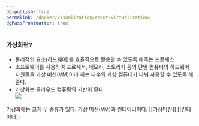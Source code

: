 ```yaml
---
dg-publish: true
permalink: /docker/visualization/about-virtualization/
dgPassFrontmatter: true
---
```

### 가상화란?

-   물리적인 요소(하드웨어)를 효율적으로 활용할 수 있도록 해주는 프로세스
-   소프트웨어를 사용하여 프로세서, 메모리, 스토리지 등의 단일 컴퓨터의 하드웨어 자원들을 가상 머신(VM)이라 하는 다수의 가상 컴퓨터가 나눠 사용할 수 있도록 해준다.
-   가상화는 클라우드 컴퓨팅의 기반이 된다.  
    ![](https://i.imgur.com/47O59yy.png)

가상화에는 크게 두 종류가 있다. 가상 머신(VM)과 컨테이너이다.
[[가상머신]]
[[컨테이너]]

